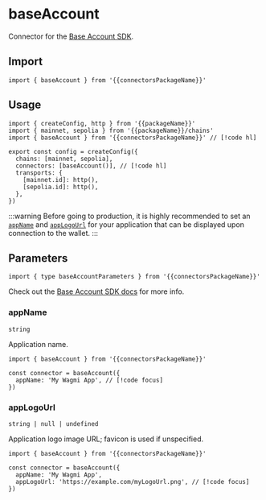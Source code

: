 <!-- <script setup>
const packageName = 'wagmi'
const connectorsPackageName = 'wagmi/connectors'
</script> -->

# baseAccount

Connector for the [Base Account SDK](https://github.com/base/account-sdk).

## Import

```ts-vue
import { baseAccount } from '{{connectorsPackageName}}'
```

## Usage

```ts-vue
import { createConfig, http } from '{{packageName}}'
import { mainnet, sepolia } from '{{packageName}}/chains'
import { baseAccount } from '{{connectorsPackageName}}' // [!code hl]

export const config = createConfig({
  chains: [mainnet, sepolia],
  connectors: [baseAccount()], // [!code hl]
  transports: {
    [mainnet.id]: http(),
    [sepolia.id]: http(),
  },
})
```

:::warning
Before going to production, it is highly recommended to set an [`appName`](#appname) and [`appLogoUrl`](#applogourl) for your application that can be displayed upon connection to the wallet.
:::

## Parameters

```ts-vue
import { type baseAccountParameters } from '{{connectorsPackageName}}'
```

Check out the [Base Account SDK docs](https://www.base.org/build/base-account) for more info.

### appName

`string`

Application name.

```ts-vue
import { baseAccount } from '{{connectorsPackageName}}'

const connector = baseAccount({
  appName: 'My Wagmi App', // [!code focus]
})
```

### appLogoUrl

`string | null | undefined`

Application logo image URL; favicon is used if unspecified.

```ts-vue
import { baseAccount } from '{{connectorsPackageName}}'

const connector = baseAccount({
  appName: 'My Wagmi App',
  appLogoUrl: 'https://example.com/myLogoUrl.png', // [!code focus]
})
```


